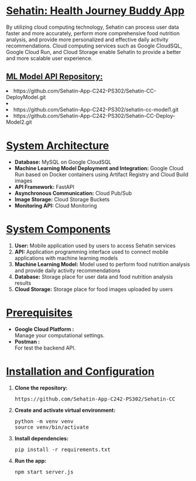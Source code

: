 <h1><u>Sehatin: Health Journey Buddy App</u></h1>

By utilizing cloud computing technology, Sehatin can process user data faster and more accurately, perform more comprehensive food nutrition analysis, and provide more personalized and effective daily activity recommendations. Cloud computing services such as Google CloudSQL, Google Cloud Run, and Cloud Storage enable Sehatin to provide a better and more scalable user experience.

<h2><u>ML Model API Repository:</u></h2>
<li>https://github.com/Sehatin-App-C242-PS302/Sehatin-CC-DeployModel.git <li>
<li>https://github.com/Sehatin-App-C242-PS302/sehatin-cc-model1.git</li> 
<li>https://github.com/Sehatin-App-C242-PS302/Sehatin-CC-Deploy-Model2.git</li> 

<h1><u>System Architecture</u></h1>

<ul>
<li><b>Database:</b> MySQL on Google CloudSQL</li>
<li><b>Machine Learning Model Deployment and Integration:</b> Google Cloud Run based on Docker containers using Artifact Registry and Cloud Build images</li>
<li><b>API Framework:</b> FastAPI</li>
<li><b>Asynchronous Communication:</b> Cloud Pub/Sub</li>
<li><b>Image Storage:</b> Cloud Storage Buckets</li>
<li><b>Monitoring API:</b> Cloud Monitoring</li>
</ul>

<h1><u>System Components</u></h1>
<ol>
<li><b>User:</b> Mobile application used by users to access Sehatin services</li>
<li><b>API: </b>Application programming interface used to connect mobile applications with machine learning models</li>
<li><b>Machine Learning Model:</b> Model used to perform food nutrition analysis and provide daily activity recommendations</li>
<li><b>Database:</b> Storage place for user data and food nutrition analysis results</li>
<li><b>Cloud Storage:</b> Storage place for food images uploaded by users</li>
</ol>

<h1><u>Prerequisites</u></h1>
<ul>
<li><b>Google Cloud Platform :</b></li> Manage your computational settings.
<li><b>Postman :</b></li> For test the backend API.
</ul>

<h1><u>Installation and Configuration</u></h1>
<ol>
<li><b>Clone the repository:</b>
  <pre>https://github.com/Sehatin-App-C242-PS302/Sehatin-CC</pre></li>
<li><b>Create and activate virtual environment:</b>
<pre>python -m venv venv
source venv/bin/activate</pre>
<li><b>Install dependencies:</b></li>
<pre>pip install -r requirements.txt</pre>
<li><b>Run the app:</b></li>
<pre>npm start server.js</pre>
</ol>
